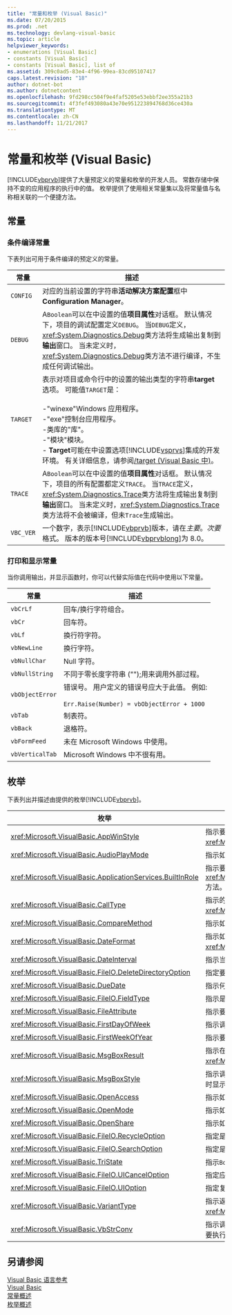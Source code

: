 ```yaml
---
title: "常量和枚举 (Visual Basic)"
ms.date: 07/20/2015
ms.prod: .net
ms.technology: devlang-visual-basic
ms.topic: article
helpviewer_keywords:
- enumerations [Visual Basic]
- constants [Visual Basic]
- constants [Visual Basic], list of
ms.assetid: 309c0ad5-83e4-4f96-99ea-83cd95107417
caps.latest.revision: "18"
author: dotnet-bot
ms.author: dotnetcontent
ms.openlocfilehash: 9fd298cc504f9e4faf5205e53ebbf2ee355a21b3
ms.sourcegitcommit: 4f3fef493080a43e70e951223894768d36ce430a
ms.translationtype: MT
ms.contentlocale: zh-CN
ms.lasthandoff: 11/21/2017
---
```

# <a name="constants-and-enumerations-visual-basic"></a>常量和枚举 (Visual Basic)
[!INCLUDE[vbprvb](~/includes/vbprvb-md.md)]提供了大量预定义的常量和枚举的开发人员。 常数存储中保持不变的应用程序的执行中的值。 枚举提供了使用相关常量集以及将常量值与名称相关联的一个便捷方法。  
  
## <a name="constants"></a>常量  
  
### <a name="conditional-compilation-constants"></a>条件编译常量  
 下表列出可用于条件编译的预定义的常量。  
  
|**常量**|**描述**|  
|---|---|  
|`CONFIG`|对应的当前设置的字符串**活动解决方案配置**框中**Configuration Manager**。|  
|`DEBUG`|A`Boolean`可以在中设置的值**项目属性**对话框。 默认情况下，项目的调试配置定义`DEBUG`。 当`DEBUG`定义，<xref:System.Diagnostics.Debug>类方法将生成输出复制到**输出**窗口。 当未定义时，<xref:System.Diagnostics.Debug>类方法不进行编译，不生成任何调试输出。|  
|`TARGET`|表示对项目或命令行中的设置的输出类型的字符串**target**选项。 可能值`TARGET`是：<br /><br /> -"winexe"Windows 应用程序。<br />-"exe"控制台应用程序。<br />-类库的"库"。<br />-"模块"模块。<br />- **Target**可能在中设置选项[!INCLUDE[vsprvs](~/includes/vsprvs-md.md)]集成的开发环境。 有关详细信息，请参阅[/target (Visual Basic 中)](../../visual-basic/reference/command-line-compiler/target.md)。|  
|`TRACE`|A`Boolean`可以在中设置的值**项目属性**对话框。 默认情况下，项目的所有配置都定义`TRACE`。 当`TRACE`定义，<xref:System.Diagnostics.Trace>类方法将生成输出复制到**输出**窗口。 当未定义时，<xref:System.Diagnostics.Trace>类方法将不会被编译，但未`Trace`生成输出。|  
|`VBC_VER`|一个数字，表示[!INCLUDE[vbprvb](~/includes/vbprvb-md.md)]版本，请在*主要*。*次要*格式。 版本的版本号[!INCLUDE[vbprvblong](~/includes/vbprvblong-md.md)]为 8.0。|  
  
### <a name="print-and-display-constants"></a>打印和显示常量  
 当你调用输出，并显示函数时，你可以代替实际值在代码中使用以下常量。  
  
|**常量**|**描述**|  
|---|---|  
|`vbCrLf`|回车/换行字符组合。|  
|`vbCr`|回车符。|  
|`vbLf`|换行符字符。|  
|`vbNewLine`|换行字符。|  
|`vbNullChar`|Null 字符。|  
|`vbNullString`|不同于零长度字符串 ("");用来调用外部过程。|  
|`vbObjectError`|错误号。 用户定义的错误号应大于此值。 例如: <br /><br /> `Err.Raise(Number) = vbObjectError + 1000`|  
|`vbTab`|制表符。|  
|`vbBack`|退格符。|  
|`vbFormFeed`|未在 Microsoft Windows 中使用。|  
|`vbVerticalTab`|Microsoft Windows 中不很有用。|  
  
## <a name="enumerations"></a>枚举  
 下表列出并描述由提供的枚举[!INCLUDE[vbprvb](~/includes/vbprvb-md.md)]。  
  
|枚举|描述|  
|---|---|  
|<xref:Microsoft.VisualBasic.AppWinStyle>|指示要在调用时，可用于所调用的程序的窗口样式<xref:Microsoft.VisualBasic.Interaction.Shell%2A>函数。|  
|<xref:Microsoft.VisualBasic.AudioPlayMode>|指示如何调用音频方法时播放声音。|  
|<xref:Microsoft.VisualBasic.ApplicationServices.BuiltInRole>|指示要时调用，检查角色类型<xref:Microsoft.VisualBasic.ApplicationServices.User.IsInRole%2A>方法。|  
|<xref:Microsoft.VisualBasic.CallType>|指示的调用时要调用的过程的类型<xref:Microsoft.VisualBasic.Interaction.CallByName%2A>函数。|  
|<xref:Microsoft.VisualBasic.CompareMethod>|指示如何比较字符串时调用比较函数。|  
|<xref:Microsoft.VisualBasic.DateFormat>|指示如何显示日期时调用<xref:Microsoft.VisualBasic.Strings.FormatDateTime%2A>函数。|  
|<xref:Microsoft.VisualBasic.DateInterval>|指示当调用与日期相关的函数时如何确定日期间隔并设置其格式。|  
|<xref:Microsoft.VisualBasic.FileIO.DeleteDirectoryOption>|指定要从中删除一个目录包含文件或目录时应采取的操作。|  
|<xref:Microsoft.VisualBasic.DueDate>|指示何时付款调用财务方法时。|  
|<xref:Microsoft.VisualBasic.FileIO.FieldType>|指示是否分隔文本字段或固定宽度。|  
|<xref:Microsoft.VisualBasic.FileAttribute>|指示要在调用文件访问函数时使用的文件属性。|  
|<xref:Microsoft.VisualBasic.FirstDayOfWeek>|指示调用与日期相关的函数时使用的每周的第一天。|  
|<xref:Microsoft.VisualBasic.FirstWeekOfYear>|指示要在调用与日期相关的函数时使用的年份的第一周。|  
|<xref:Microsoft.VisualBasic.MsgBoxResult>|指示在消息框上按下了哪个按钮，由 <xref:Microsoft.VisualBasic.Interaction.MsgBox%2A> 函数返回。|  
|<xref:Microsoft.VisualBasic.MsgBoxStyle>|指示调用 <xref:Microsoft.VisualBasic.Interaction.MsgBox%2A> 函数时显示的按钮。|  
|<xref:Microsoft.VisualBasic.OpenAccess>|指示如何在调用文件访问函数时打开文件。|  
|<xref:Microsoft.VisualBasic.OpenMode>|指示如何在调用文件访问函数时打开文件。|  
|<xref:Microsoft.VisualBasic.OpenShare>|指示如何在调用文件访问函数时打开文件。|  
|<xref:Microsoft.VisualBasic.FileIO.RecycleOption>|指定是否应永久删除文件或在置于回收站。|  
|<xref:Microsoft.VisualBasic.FileIO.SearchOption>|指定是否搜索所有或仅顶级目录。|  
|<xref:Microsoft.VisualBasic.TriState>|指示`Boolean`值或调用数字格式的函数时是否应使用默认值。|  
|<xref:Microsoft.VisualBasic.FileIO.UICancelOption>|指定应该是什么如果用户单击这样做**取消**执行操作的过程。|  
|<xref:Microsoft.VisualBasic.FileIO.UIOption>|指定复制、 删除或移动文件或目录时显示进度对话框。|  
|<xref:Microsoft.VisualBasic.VariantType>|指示返回的变体对象的类型<xref:Microsoft.VisualBasic.Information.VarType%2A>函数。|  
|<xref:Microsoft.VisualBasic.VbStrConv>|指示调用 <xref:Microsoft.VisualBasic.Strings.StrConv%2A> 函数时要执行的转换类型。|  
  
## <a name="see-also"></a>另请参阅  
 [Visual Basic 语言参考](../../visual-basic/language-reference/index.md)  
 [Visual Basic](../../visual-basic/index.md)  
 [常量概述](../../visual-basic/programming-guide/language-features/constants-enums/constants-overview.md)  
 [枚举概述](../../visual-basic/programming-guide/language-features/constants-enums/enumerations-overview.md)
